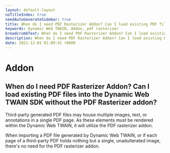 ```yaml
---
layout: default-layout
noTitleIndex: true
needAutoGenerateSidebar: true
title: When do I need PDF Rasterizer Addon? Can I load existing PDF files into the Dynamic Web TWAIN SDK without the PDF Rasterizer addon?
keywords: Dynamic Web TWAIN, Addon, pdf rasterizer
breadcrumbText: When do I need PDF Rasterizer Addon? Can I load existing PDF files into the Dynamic Web TWAIN SDK without the PDF Rasterizer addon?
description: When do I need PDF Rasterizer Addon? Can I load existing PDF files into the Dynamic Web TWAIN SDK without the PDF Rasterizer addon?
date: 2021-12-01 01:09:41 +0800
---
```


# Addon

## When do I need PDF Rasterizer Addon? Can I load existing PDF files into the Dynamic Web TWAIN SDK without the PDF Rasterizer addon?

Third-party generated PDF files may house multiple images, text, or annotations in a single PDF page. As these elements must be rendered within the Dynamic Web TWAIN, it will utilize the PDF rasterizer addon.

When importing a PDF file generated by Dynamic Web TWAIN, or if each page of a third-party PDF holds nothing but a single, unadulterated image, there's no need for the PDF rasterizer addon.
